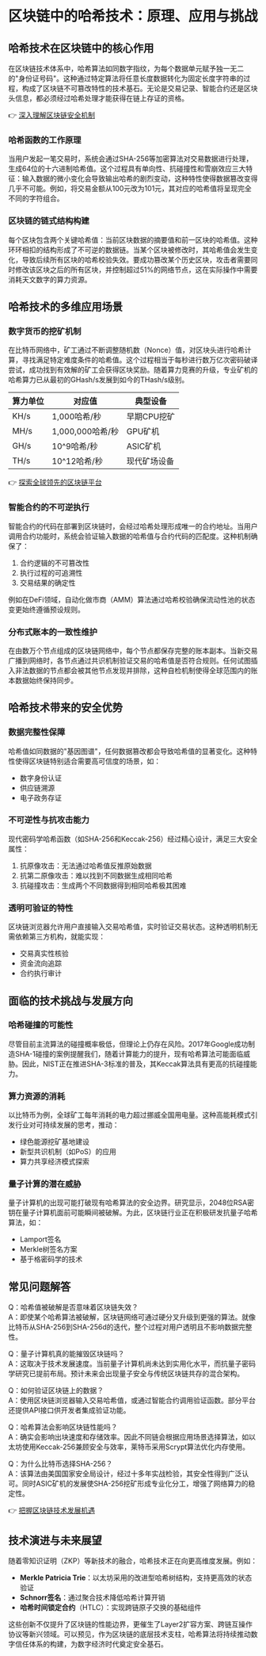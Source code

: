 # 区块链中的哈希技术：原理、应用与挑战

## 哈希技术在区块链中的核心作用

在区块链技术体系中，哈希算法如同数字指纹，为每个数据单元赋予独一无二的"身份证号码"。这种通过特定算法将任意长度数据转化为固定长度字符串的过程，构成了区块链不可篡改特性的技术基石。无论是交易记录、智能合约还是区块头信息，都必须经过哈希处理才能获得在链上存证的资格。

👉 [深入理解区块链安全机制](https://bit.ly/okx_welcome)

### 哈希函数的工作原理

当用户发起一笔交易时，系统会通过SHA-256等加密算法对交易数据进行处理，生成64位的十六进制哈希值。这个过程具有单向性、抗碰撞性和雪崩效应三大特征：输入数据的微小变化会导致输出哈希的剧烈变动，这种特性使得数据篡改变得几乎不可能。例如，将交易金额从100元改为101元，其对应的哈希值将呈现完全不同的字符组合。

### 区块链的链式结构构建

每个区块包含两个关键哈希值：当前区块数据的摘要值和前一区块的哈希值。这种环环相扣的结构形成了不可逆的数据链。当某个区块被修改时，其哈希值会发生变化，导致后续所有区块的哈希校验失效。要成功篡改某个历史区块，攻击者需要同时修改该区块之后的所有区块，并控制超过51%的网络节点，这在实际操作中需要消耗天文数字的算力资源。

## 哈希技术的多维应用场景

### 数字货币的挖矿机制

在比特币网络中，矿工通过不断调整随机数（Nonce）值，对区块头进行哈希计算，寻找满足特定难度条件的哈希值。这个过程相当于每秒进行数万亿次密码破译尝试，成功找到有效解的矿工会获得区块奖励。随着算力竞赛的升级，专业矿机的哈希算力已从最初的GHash/s发展到如今的THash/s级别。

| 算力单位 | 对应值        | 典型设备            |
|----------|---------------|---------------------|
| KH/s     | 1,000哈希/秒  | 早期CPU挖矿         |
| MH/s     | 1,000,000哈希/秒 | GPU矿机            |
| GH/s     | 10^9哈希/秒    | ASIC矿机            |
| TH/s     | 10^12哈希/秒   | 现代矿场设备        |

👉 [探索全球领先的区块链平台](https://bit.ly/okx_welcome)

### 智能合约的不可逆执行

智能合约的代码在部署到区块链时，会经过哈希处理形成唯一的合约地址。当用户调用合约功能时，系统会验证输入数据的哈希值与合约代码的匹配度。这种机制确保了：

1. 合约逻辑的不可篡改性
2. 执行过程的可追溯性
3. 交易结果的确定性

例如在DeFi领域，自动化做市商（AMM）算法通过哈希校验确保流动性池的状态变更始终遵循预设规则。

### 分布式账本的一致性维护

在由数万个节点组成的区块链网络中，每个节点都保存完整的账本副本。当新交易广播到网络时，各节点通过共识机制验证交易的哈希值是否符合规则。任何试图插入非法数据的节点都会被其他节点发现并排除，这种自检机制使得全球范围内的账本数据始终保持同步。

## 哈希技术带来的安全优势

### 数据完整性保障

哈希值如同数据的"基因图谱"，任何数据篡改都会导致哈希值的显著变化。这种特性使得区块链特别适合需要高可信度的场景，如：

- 数字身份认证
- 供应链溯源
- 电子政务存证

### 不可逆性与抗攻击能力

现代密码学哈希函数（如SHA-256和Keccak-256）经过精心设计，满足三大安全属性：

1. 抗原像攻击：无法通过哈希值反推原始数据
2. 抗第二原像攻击：难以找到不同数据生成相同哈希
3. 抗碰撞攻击：生成两个不同数据得到相同哈希极其困难

### 透明可验证的特性

区块链浏览器允许用户直接输入交易哈希值，实时验证交易状态。这种透明机制无需依赖第三方机构，就能实现：

- 交易真实性核验
- 资金流向追踪
- 合约执行审计

## 面临的技术挑战与发展方向

### 哈希碰撞的可能性

尽管目前主流算法的碰撞概率极低，但理论上仍存在风险。2017年Google成功制造SHA-1碰撞的案例提醒我们，随着计算能力的提升，现有哈希算法可能面临威胁。因此，NIST正在推进SHA-3标准的普及，其Keccak算法具有更高的抗碰撞能力。

### 算力资源的消耗

以比特币为例，全球矿工每年消耗的电力超过挪威全国用电量。这种高能耗模式引发行业对可持续发展的思考，推动：

- 绿色能源挖矿基地建设
- 新型共识机制（如PoS）的应用
- 算力共享经济模式探索

### 量子计算的潜在威胁

量子计算机的出现可能打破现有哈希算法的安全边界。研究显示，2048位RSA密钥在量子计算机面前可能瞬间被破解。为此，区块链行业正在积极研发抗量子哈希算法，如：

- Lamport签名
- Merkle树签名方案
- 基于格密码学的技术

## 常见问题解答

Q：哈希值被破解是否意味着区块链失效？  
A：即使某个哈希算法被破解，区块链网络可通过硬分叉升级到更强的算法。就像比特币从SHA-256到SHA-256d的迭代，整个过程对用户透明且不影响数据完整性。

Q：量子计算机真的能摧毁区块链吗？  
A：这取决于技术发展速度。当前量子计算机尚未达到实用化水平，而抗量子密码学研究已提前布局。预计未来会出现量子安全与传统区块链共存的混合架构。

Q：如何验证区块链上的数据？  
A：使用区块链浏览器输入交易哈希值，或通过智能合约调用验证函数。部分平台还提供API接口供开发者集成验证功能。

Q：哈希算法会影响区块链性能吗？  
A：确实会影响出块速度和存储效率。因此不同链会根据应用场景选择算法，如以太坊使用Keccak-256兼顾安全与效率，莱特币采用Scrypt算法优化内存使用。

Q：为什么比特币选择SHA-256？  
A：该算法由美国国家安全局设计，经过十多年实战检验，其安全性得到广泛认可。同时ASIC矿机的发展使SHA-256挖矿形成专业化分工，增强了网络算力的稳定性。

👉 [把握区块链技术发展机遇](https://bit.ly/okx_welcome)

## 技术演进与未来展望

随着零知识证明（ZKP）等新技术的融合，哈希技术正在向更高维度发展。例如：

- **Merkle Patricia Trie**：以太坊采用的改进型哈希树结构，支持更高效的状态验证
- **Schnorr签名**：通过聚合技术降低哈希计算开销
- **哈希时间锁定合约**（HTLC）：实现跨链原子交换的基础组件

这些创新不仅提升了区块链的性能边界，更催生了Layer2扩容方案、跨链互操作协议等新兴领域。可以预见，作为区块链的底层技术支柱，哈希算法将持续推动数字信任体系的构建，为数字经济时代奠定安全基石。